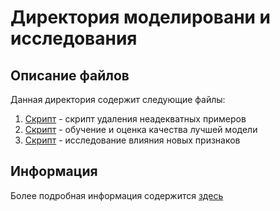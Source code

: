 # Директория моделировани и исследования
## Описание файлов
Данная директория содержит следующие файлы:
1. [Скрипт](https://github.com/Daniil-Solo/Avito-analytics/tree/main/Modelling/1_Removing_bad_examples.ipynb) - скрипт удаления неадекватных примеров
2. [Скрипт](https://github.com/Daniil-Solo/Avito-analytics/tree/main/Modelling/2_Best_model.ipynb) - обучение и оценка качества лучшей модели
3. [Скрипт](https://github.com/Daniil-Solo/Avito-analytics/tree/main/Modelling/3_Research.ipynb) - исследование влияния новых признаков
## Информация
Более подробная информация содержится [здесь](https://github.com/Daniil-Solo/Avito-analytics/blob/main/README.md) 